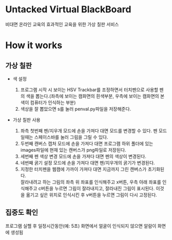 # Untacked Virtual BlackBoard
비대면 온라인 교육의 효과적인 교육을 위한 가상 칠판 서비스
<br>

# How it works
## 가상 칠판  
  - 색 설정  
    1. 프로그램 시작 시 보이는 HSV Trackbar를 조정하면서 터치펜으로 사용할 펜의 색을 뽑는다.(좌측에 보이는 캠화면의 흰색부분, 우측에 보이는 캠화면의 본 색이 컴퓨터가 인식하는 부분)  
    2. 색상을 잘 뽑았으면 s를 눌러 penval.py파일을 저장해준다.  
    
  - 가상 칠판 사용  
    1. 좌측 첫번째 펜/지우개 모드에 손을 가져다 대면 모드를 변경할 수 있다. 펜 모드일때는 스페이스바를 눌러 그림을 그릴 수 있다.  
    2. 두번째 캔버스 캡처 모드에 손을 가져다 대면 프로그램 하위 폴더에 있는 images파일에 현재 있는 캔버스가 png파일로 저장된다.  
    3. 세번째 펜 색상 변경 모드에 손을 가져다 대면 펜의 색상이 변경된다.  
    4. 네번째 굵기 설정 모드에 손을 가져다 대면 펜/지우개의 굵기가 변경된다.  
    5. 지정한 터치펜을 웹캠에 가까이 가져다 대면 지금까지 그린 캔버스가 초기화된다.  
잘라내려고 하는 그림의 좌측 위 좌표를 인식해주고 x버튼, 우측 아래 좌표를 인식해주고 c버튼을 누르면 그림이 잘라내지고, 잘라내진 그림이 표시된다.   이것을 옮기고 싶은 위치로 인식시킨 후 v버튼을 누르면 그림이 다시 고정된다.  

## 집중도 확인  
  프로그램 실핼 후 일정시간동안(예: 5초) 화면에서 얼굴이 인식되지 않으면 알람이 화면에 생성됨
